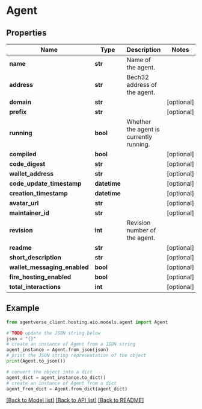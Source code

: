 # Agent


## Properties

Name | Type | Description | Notes
------------ | ------------- | ------------- | -------------
**name** | **str** | Name of the agent. | 
**address** | **str** | Bech32 address of the agent. | 
**domain** | **str** |  | [optional] 
**prefix** | **str** |  | [optional] 
**running** | **bool** | Whether the agent is currently running. | 
**compiled** | **bool** |  | [optional] 
**code_digest** | **str** |  | [optional] 
**wallet_address** | **str** |  | [optional] 
**code_update_timestamp** | **datetime** |  | [optional] 
**creation_timestamp** | **datetime** |  | [optional] 
**avatar_url** | **str** |  | [optional] 
**maintainer_id** | **str** |  | [optional] 
**revision** | **int** | Revision number of the agent. | 
**readme** | **str** |  | [optional] 
**short_description** | **str** |  | [optional] 
**wallet_messaging_enabled** | **bool** |  | [optional] 
**fire_hosting_enabled** | **bool** |  | [optional] 
**total_interactions** | **int** |  | [optional] 

## Example

```python
from agentverse_client.hosting.aio.models.agent import Agent

# TODO update the JSON string below
json = "{}"
# create an instance of Agent from a JSON string
agent_instance = Agent.from_json(json)
# print the JSON string representation of the object
print(Agent.to_json())

# convert the object into a dict
agent_dict = agent_instance.to_dict()
# create an instance of Agent from a dict
agent_from_dict = Agent.from_dict(agent_dict)
```
[[Back to Model list]](../README.md#documentation-for-models) [[Back to API list]](../README.md#documentation-for-api-endpoints) [[Back to README]](../README.md)


